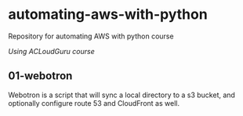# automating-aws-with-python

Repository for automating AWS with python course

*Using ACLoudGuru course*

## 01-webotron

Webotron is a script that will sync a local directory to a s3 bucket, and optionally configure route 53 and CloudFront as well.

